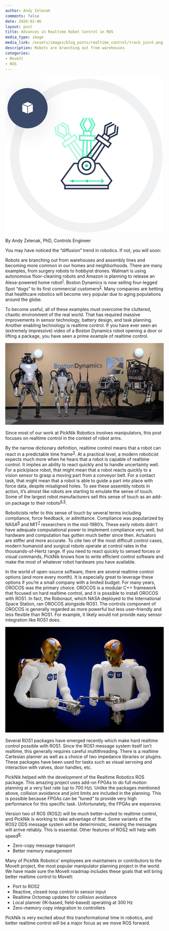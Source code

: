 ```yaml
---
author: Andy Zelenak
comments: false
date: 2020-02-06
layout: post
title: Advances in Realtime Robot Control in ROS
media_type: image
media_link: /assets/images/blog_posts/realtime_control/track_joint.png
description: Robots are branching out from warehouses
categories:
- MoveIt
- ROS
---
```


[//]: # (Image References)
[boston_dynamics_img]: /assets/images/blog_posts/realtime_control/boston_dynamics.jpeg
[robonaut_img]: /assets/images/blog_posts/realtime_control/robonaut.jpg

<img src="/assets/images/blog_posts/realtime_control/track_joint.png" class="rounded mx-auto d-block" alt="Track Joint">

By Andy Zelenak, PhD, Controls Engineer


You may have noticed the “diffusion” trend in robotics. If not, you will soon:

Robots are branching out from warehouses and assembly lines and becoming more common in our homes and neighborhoods. There are many examples, from surgery robots to hobbyist drones. Walmart is using autonomous floor-cleaning robots and Amazon is planning to release an Alexa-powered home robot<sup><a href="https://techcrunch.com/2019/07/12/amazon-reportedly-ramps-development-on-alexa-powered-home-robot-on-wheels/" target="_blank">1</a></sup>. Boston Dynamics is now selling four-legged Spot “dogs” to its first commercial customers<sup><a href="https://www.bostondynamics.com/spot" target="_blank">2</a></sup>. Many companies are betting that healthcare robotics will become very popular due to aging populations around the globe.

To become useful, all of these examples must overcome the cluttered, chaotic environment of the real world. That has required massive improvements in sensor technology, battery design, and task planning. Another enabling technology is realtime control. If you have ever seen an (extremely impressive) video of a Boston Dynamics robot opening a door or lifting a package, you have seen a prime example of realtime control.

![boston_dynamics_img]

Since most of our work at PickNik Robotics involves manipulators, this post focuses on realtime control in the context of robot arms.

By the narrow dictionary definition, realtime control means that a robot can react in a predictable time frame<sup><a href="https://www.sciencedirect.com/topics/engineering/real-time-control-system" target="_blank">3</a></sup>. At a practical level, a modern roboticist expects much more when he hears that a robot is capable of realtime control. It implies an ability to react quickly and to handle uncertainty well. For a pick/place robot, that might mean that a robot reacts quickly to a vision sensor to grasp a moving part from a conveyor belt. For a contact task, that might mean that a robot is able to guide a part into place with force data, despite misaligned holes. To see these assembly robots in action, it’s almost like robots are starting to emulate the sense of touch. Some of the largest robot manufacturers sell this sense of touch as an add-on package to their robots<sup><a href="https://www.britishplastics.co.uk/machinery/fanuc-extends-range-of-selective-compliance-assembly-robots/" target="_blank">4</a></sup><sup>,</sup><sup><a href="https://www.motoman.com/en-us/applications/assembly#ForceSensing" target="_blank">5</a></sup>.

Roboticists refer to this sense of touch by several terms including compliance, force feedback, or admittance. Compliance was popularized by NASA<sup><a href="https://ntrs.nasa.gov/search.jsp?R=19870058523" target="_blank">6</a></sup> and MIT<sup><a href="https://ieeexplore.ieee.org/abstract/document/1087854" target="_blank">7</a></sup> researchers in the mid-1980’s. These early robots didn’t have adequate computational power to implement compliance very well, but hardware and computation has gotten much better since then. Actuators are stiffer and more accurate. To cite two of the most difficult control cases, modern humanoid and surgical robots operate at control rates in the thousands-of-Hertz range. If you need to react quickly to sensed forces or visual commands, PickNik knows how to write efficient control software and make the most of whatever robot hardware you have available.

In the world of open-source software, there are several realtime control options (and more every month). It is especially great to leverage these options if you’re a small company with a limited budget. For many years, OROCOS was the primary choice. OROCOS is a modular C++ framework that focused on hard realtime control, and it is possible to install OROCOS with ROS1. In fact, the Robonaut, which NASA deployed to the International Space Station, ran OROCOS alongside ROS1. The controls component of OROCOS is generally regarded as more powerful but less user-friendly and less flexible than ROS1. For example, it likely would not provide easy sensor integration like ROS1 does.

![robonaut_img]

Several ROS1 packages have emerged recently which make hard realtime control possible with ROS1. Since the ROS1 message system itself isn’t realtime, this generally requires careful multithreading. There is a realtime Cartesian planner as well as a choice of two impedance libraries or plugins. These packages have been used for tasks such as visual servoing and interaction with valves, door handles, etc.

PickNik helped with the development of the Realtime Robotics ROS package. This amazing project uses add-on FPGAs to do full motion planning at a very fast rate (up to 700 Hz). Unlike the packages mentioned above, collision avoidance and joint limits are included in the planning. This is possible because FPGAs can be “tuned” to provide very high performance for this specific task. Unfortunately, the FPGAs are expensive.

Version two of ROS (ROS2) will be much better-suited to realtime control, and PickNik is working to take advantage of that. Some variants of the ROS2 DDS message system will be deterministic, meaning the messages will arrive reliably. This is essential. Other features of ROS2 will help with speed<sup><a href="https://design.ros2.org/articles/realtime_background.html" target="_blank">8</a></sup>:

- Zero-copy message transport
- Better memory management

Many of PickNik Robotics’ employees are maintainers or contributors to the MoveIt project, the most popular manipulator planning project in the world. We have made sure the MoveIt roadmap includes these goals that will bring better realtime control to MoveIt:

- Port to ROS2
- Reactive, closed-loop control to sensor input
- Realtime Octomap updates for collision avoidance
- Local planner (IK-based, field-based) operating at 300 Hz
- Zero-memory copy integration to controllers

PickNik is very excited about this transformational time in robotics, and better realtime control will be a major focus as we move ROS forward.
